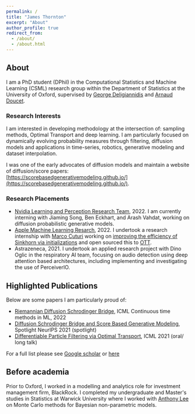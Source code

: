 ```yaml
---
permalink: /
title: "James Thornton"
excerpt: "About"
author_profile: true
redirect_from: 
  - /about/
  - /about.html
---
```



## About
I am a PhD student (DPhil) in the Computational Statistics and Machine Learning (CSML) research group within the Department of Statistics at the University of Oxford, supervised by [George Deligiannidis](https://www.stats.ox.ac.uk/~deligian/) and [Arnaud Doucet](https://www.stats.ox.ac.uk/~doucet/).

### Research Interests
I am interested in developing methodology at the intersection of: sampling methods, Optimal Transport and deep learning. I am particularly focused on dynamically evolving probability measures through filtering, diffusion models and applications in time-series, robotics, generative modeling and dataset interpolation. 

I was one of the early advocates of diffusion models and maintain a website of diffusion/score papers: [https://scorebasedgenerativemodeling.github.io/](https://scorebasedgenerativemodeling.github.io/).

### Research Placements
- [Nvidia Learning and Perception Research Team](https://www.nvidia.com/en-us/research/), 2022. I am currently interning with Jiaming Song, Ben Eckhart, and Arash Vahdat, working on diffusion probabilistic generative models. 
- [Apple Machine Learning Resarch](https://machinelearning.apple.com/), 2022. I undertook a research internship with [Marco Cuturi](https://marcocuturi.net/) working on [improving the efficiency of Sinkhorn via initializations](https://jtt94.github.io/papers/2022-init-sink) and open sourced this to [OTT](https://github.com/ott-jax/ott). 
- Astrazeneca, 2021. I undertook an applied research project with Dino Oglic in the respiratory AI team, focusing on audio detection using deep attention based architectures, including implementing and investigating the use of PerceiverIO.


## Highlighted Publications
Below are some papers I am particularly proud of:

- [Riemannian Diffusion Schrodinger Bridge](https://jtt94.github.io/papers/2022-rdsb), ICML Continuous time methods in ML, 2022
- [Diffusion Schrodinger Bridge and Score Based Generative Modeling](https://jtt94.github.io/papers/schrodinger_bridge), Spotlight NeurIPS 2021 (spotlight)
- [Differentiable Particle Filtering via Optimal Transport](https://jtt94.github.io/papers/2020-differentiable-particle-filtering), ICML 2021 (oral/ long talk)

For a full list please see [Google scholar](https://scholar.google.co.uk/citations?user=oFZHOwgAAAAJ&hl=en) or [here](https://jtt94.github.io/papers/)

## Before academia
Prior to Oxford, I worked in a modelling and analytics role for investment management firm, BlackRock. I completed my undergraduate and Master's studies in Statistics at Warwick University where I worked with [Anthony Lee](https://sites.google.com/view/anthonylee/supervision) on Monte Carlo methods for Bayesian non-parametric models.


